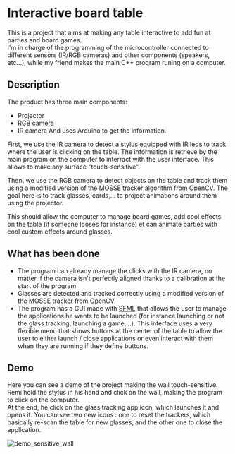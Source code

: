 # Interactive board table
This is a project that aims at making any table interactive to add fun at parties and board games.<br/>
I'm in charge of the programming of the microcontroller connected to different sensors (IR/RGB cameras) and other components (speakers, etc...), while my friend makes the main C++ program runing on a computer.

## Description 
The product has three main components:
* Projector
* RGB camera
* IR camera
And uses Arduino to get the information.

First, we use the IR camera to detect a stylus equipped with IR leds to track where the user is clicking on the table. The information is retrieve by the main program on the computer to interract with the user interface. This allows to make any surface "touch-sensitive".

Then, we use the RGB camera to detect objects on the table and track them using a modified version of the MOSSE tracker algorithm from OpenCV. The goal here is to track glasses, cards,... to project animations around them using the projector.

This should allow the computer to manage board games, add cool effects on the table (if someone looses for instance) et can animate parties with cool custom effects around glasses.


## What has been done
* The program can already manage the clicks with the IR camera, no matter if the camera isn't perfectly aligned thanks to a calibration at the start of the program
* Glasses are detected and tracked correctly using a modified version of the MOSSE tracker from OpenCV
* The program has a GUI made with [SFML](https://github.com/SFML/SFML) that allows the user to manage the applications he wants to be launched (for instance launching or not the glass tracking, launching a game,...). This interface uses a very flexible menu that shows buttons at the center of the table to allow the user to either launch / close applications or even interact with them when they are running if they define buttons.

  
## Demo
Here you can see a demo of the project making the wall touch-sensitive. Remi hold the stylus in his hand and click on the wall, making the program to click on the computer.<br/>
At the end, he click on the glass tracking app icon, which launches it and opens it. You can see two new icons : one to reset the trackers, which basically re-scan the table for new glasses, and the other one to close the application.

![demo_sensitive_wall](https://raw.githubusercontent.com/Twistix/interactive-board-table/main/Images/demo_sensitive_wall.gif)
